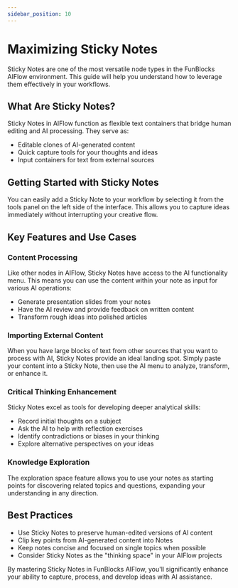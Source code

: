 ```yaml
---
sidebar_position: 10
---
```


# Maximizing Sticky Notes

Sticky Notes are one of the most versatile node types in the FunBlocks AIFlow environment. This guide will help you understand how to leverage them effectively in your workflows.

## What Are Sticky Notes?

Sticky Notes in AIFlow function as flexible text containers that bridge human editing and AI processing. They serve as:

- Editable clones of AI-generated content
- Quick capture tools for your thoughts and ideas
- Input containers for text from external sources

## Getting Started with Sticky Notes

You can easily add a Sticky Note to your workflow by selecting it from the tools panel on the left side of the interface. This allows you to capture ideas immediately without interrupting your creative flow.

## Key Features and Use Cases

### Content Processing

Like other nodes in AIFlow, Sticky Notes have access to the AI functionality menu. This means you can use the content within your note as input for various AI operations:

- Generate presentation slides from your notes
- Have the AI review and provide feedback on written content
- Transform rough ideas into polished articles

### Importing External Content

When you have large blocks of text from other sources that you want to process with AI, Sticky Notes provide an ideal landing spot. Simply paste your content into a Sticky Note, then use the AI menu to analyze, transform, or enhance it.

### Critical Thinking Enhancement

Sticky Notes excel as tools for developing deeper analytical skills:
- Record initial thoughts on a subject
- Ask the AI to help with reflection exercises
- Identify contradictions or biases in your thinking
- Explore alternative perspectives on your ideas

### Knowledge Exploration

The exploration space feature allows you to use your notes as starting points for discovering related topics and questions, expanding your understanding in any direction.

## Best Practices

- Use Sticky Notes to preserve human-edited versions of AI content
- Clip key points from AI-generated content into Notes
- Keep notes concise and focused on single topics when possible
- Consider Sticky Notes as the "thinking space" in your AIFlow projects

By mastering Sticky Notes in FunBlocks AIFlow, you'll significantly enhance your ability to capture, process, and develop ideas with AI assistance.
